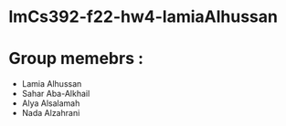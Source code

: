 # lmCs392-f22-hw4-lamiaAlhussan
# Group memebrs :
- Lamia Alhussan
- Sahar Aba-Alkhail
- Alya Alsalamah
- Nada Alzahrani
